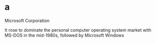 # a
Microsoft Corporation

It rose to dominate the personal computer operating system market with MS-DOS in the mid-1980s, followed by Microsoft Windows
